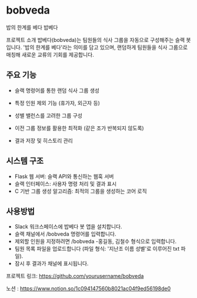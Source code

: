 # bobveda
밥의 한계를 베다
밥베다

프로젝트 소개
밥베다(bobveda)는 팀원들의 식사 그룹을 자동으로 구성해주는 슬랙 봇입니다. '밥의 한계를 베다'라는 의미를 담고 있으며, 랜덤하게 팀원들을 식사 그룹으로 매칭해 새로운 교류의 기회를 제공합니다.



## 주요 기능

* 슬랙 명령어를 통한 랜덤 식사 그룹 생성

* 특정 인원 제외 기능 (휴가자, 외근자 등)

* 성별 밸런스를 고려한 그룹 구성

* 이전 그룹 정보를 활용한 최적화 (같은 조가 반복되지 않도록)

* 결과 저장 및 히스토리 관리

## 시스템 구조
* Flask 웹 서버: 슬랙 API와 통신하는 웹훅 서버
* 슬랙 인터페이스: 사용자 명령 처리 및 결과 표시
* C 기반 그룹 생성 알고리즘: 최적의 그룹을 생성하는 코어 로직

## 사용방법
* Slack 워크스페이스에 밥베다 봇 앱을 설치합니다.
* 슬랙 채널에서 /bobveda 명령어를 입력합니다.
* 제외할 인원을 지정하려면 /bobveda -홍길동, 김철수 형식으로 입력합니다.
* 팀원 목록 파일을 업로드합니다 (파일 형식: '지난조 이름 성별'로 이루어진 txt 파일).
* 잠시 후 결과가 채널에 표시됩니다.


프로젝트 링크: https://github.com/yourusername/bobveda

노션 : https://www.notion.so/1c094147560b8021ac04f9ed56198de0

